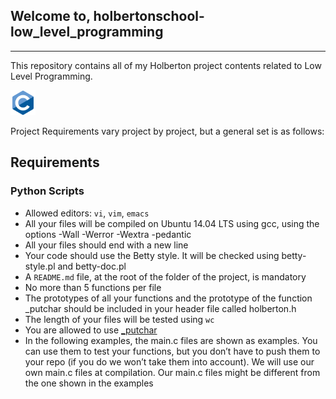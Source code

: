 ## Welcome to, holbertonschool-low_level_programming 

------

This repository contains all of my Holberton project contents related to Low Level Programming.

<a href="https://www.cprogramming.com/" target="_blank"> <img src="https://raw.githubusercontent.com/devicons/devicon/master/icons/c/c-original.svg" alt="c" width="40" height="40"/> </a> <a href="https://www.python.org" target="_blank"> </a>

Project Requirements vary project by project, but a general set is as follows:



## Requirements

### Python Scripts

- Allowed editors: `vi`, `vim`, `emacs`
- All your files will be compiled on Ubuntu 14.04 LTS using gcc, using the options -Wall -Werror -Wextra -pedantic
- All your files should end with a new line
- Your code should use the Betty style. It will be checked using betty-style.pl and betty-doc.pl
- A `README.md` file, at the root of the folder of the project, is mandatory
- No more than 5 functions per file
- The prototypes of all your functions and the prototype of the function _putchar should be included in your header file called holberton.h
- The length of your files will be tested using `wc`
- You are allowed to use [_putchar](https://github.com/holbertonschool/_putchar.c/blob/master/_putchar.c)
- In the following examples, the main.c files are shown as examples. You can use them to test your functions, but you don’t have to push them to your repo (if you do we won’t take them into account). We will use our own main.c files at compilation. Our main.c files might be different from the one shown in the examples
